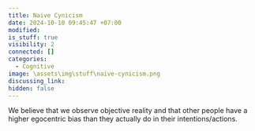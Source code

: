 ```yaml
---
title: Naive Cynicism
date: 2024-10-10 09:45:47 +07:00
modified: 
is_stuff: true
visibility: 2
connected: []
categories:
  - Cognitive
image: \assets\img\stuff\naive-cynicism.png
discussing_link: 
hidden: false
---
```


We believe that we observe objective reality and that other people have a higher egocentric bias than they actually do in their intentions/actions.